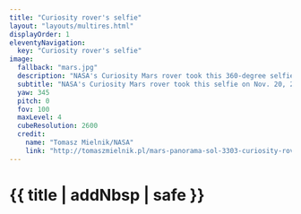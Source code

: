 ```yaml
---
title: "Curiosity rover's selfie"
layout: "layouts/multires.html"
displayOrder: 1
eleventyNavigation:
  key: "Curiosity rover's selfie"
image:
  fallback: "mars.jpg"
  description: "NASA's Curiosity Mars rover took this 360-degree selfie using the Mars Hand Lens Imager, or MAHLI, at the end of its robotic arm. The selfie comprises 81 individual images taken on Nov. 20, 2021 – the 3,303rd Martian day, or sol, of the mission. The rock structure behind the rover is 'Greenheugh Pediment'; the hill that is middle distance on the right, is 'Rafael Navarro Mountain'. Curiosity is headed toward 'Maria Gordon Notch', the U-shaped opening behind the rover to the left. Curiosity was built by NASA's Jet Propulsion Laboratory in Southern California. Caltech in Pasadena, California, manages JPL for NASA. JPL manages Curiosity's mission for NASA's Science Mission Directorate in Washington. MAHLI was built by Malin Space Science Systems in San Diego."
  subtitle: "NASA's Curiosity Mars rover took this selfie on Nov. 20, 2021—the 3,303rd Martian day, or sol, of the mission."
  yaw: 345
  pitch: 0
  fov: 100
  maxLevel: 4
  cubeResolution: 2600
  credit:
    name: "Tomasz Mielnik/NASA"
    link: "http://tomaszmielnik.pl/mars-panorama-sol-3303-curiosity-rover/"
---
```


# {{ title | addNbsp | safe }}

